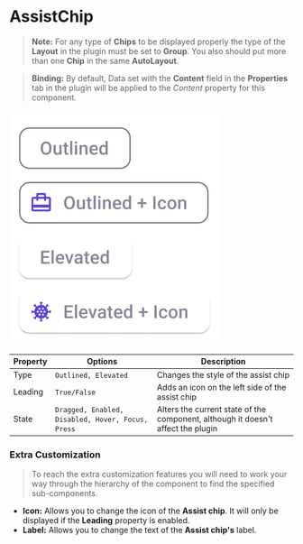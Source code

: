 # AssistChip

> **Note:** For any type of **Chips** to be displayed properly the type of the **Layout** in the plugin must be set to **Group**. You also should put more than one **Chip** in the same **AutoLayout**.

> **Binding:** By default, Data set with the **Content** field in the **Properties** tab in the plugin will be applied to the *Content* property for this component.

![assistchip](./images/assistchip.png)

| Property | Options                                           | Description                                                  |
| -------- | ------------------------------------------------- | ------------------------------------------------------------ |
| Type     | `Outlined, Elevated`                              | Changes the style of the assist chip                         |
| Leading  | `True/False`                                      | Adds an icon on the left side of the assist chip             |
| State    | `Dragged, Enabled, Disabled, Hover, Focus, Press` | Alters the current state of the component, although it doesn't affect the plugin |

### Extra Customization

> To reach the extra customization features you will need to work your way through the hierarchy of the component to find the specified sub-components.  

- **Icon:** Allows you to change the icon of the **Assist chip**. It will only be displayed if  the **Leading** property is enabled.
- **Label:** Allows you to change the text of the **Assist chip's** label.